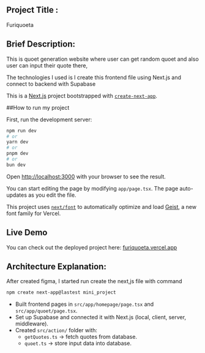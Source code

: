## Project Title :
Furiquoeta

## Brief Description:

This is quoet generation website where user can get random quoet and also user can input their quote there,

The technologies I used is I create this frontend file using Next.js and connect to backend with Supabase 


This is a [Next.js](https://nextjs.org) project bootstrapped with [`create-next-app`](https://nextjs.org/docs/app/api-reference/cli/create-next-app).

##How to run my project

First, run the development server:

```bash
npm run dev
# or
yarn dev
# or
pnpm dev
# or
bun dev
```

Open [http://localhost:3000](http://localhost:3000) with your browser to see the result.

You can start editing the page by modifying `app/page.tsx`. The page auto-updates as you edit the file.

This project uses [`next/font`](https://nextjs.org/docs/app/building-your-application/optimizing/fonts) to automatically optimize and load [Geist](https://vercel.com/font), a new font family for Vercel.


## Live Demo  
You can check out the deployed project here: [furiquoeta.vercel.app](https://furiquoeta.vercel.app)

## Architecture Explanation:
After created figma, I started run create the next,js file with command 
```bash
npm create next-app@lastest mini_project
```
- Built frontend pages in `src/app/homepage/page.tsx` and `src/app/quoet/page.tsx`.  
- Set up Supabase and connected it with Next.js (local, client, server, middleware).  
- Created `src/action/` folder with:  
  - `getQuotes.ts` → fetch quotes from database.  
  - `quoet.ts` → store input data into database.  
 
